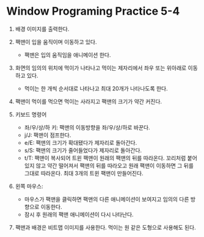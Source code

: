 # Window Programing Practice 5-4

1. 배경 이미지를 출력한다.

2. 팩맨이 입을 움직이며 이동하고 있다.
    - 팩맨은 입의 움직임을 애니메이션 한다.

3. 화면의 임의의 위치에 먹이가 나타나고 먹이는 제자리에서 좌우 또는 위아래로 이동하고 있다.
    - 먹이는 한 개씩 순서대로 나타나고 최대 20개가 나타나도록 한다.

4. 팩맨이 먹이를 먹으면 먹이는 사라지고 팩맨의 크기가 약간 커진다.

5. 키보드 명령어
    - 좌/우/상/하 키: 팩맨의 이동방향을 좌/우/상/하로 바꾼다.
    - j/J: 팩맨이 점프한다.
    - e/E: 팩맨의 크기가 확대됐다가 제자리로 돌아간다.
    - s/S: 팩맨의 크기가 줄어들었다가 제자리로 돌아간다.
    - t/T: 팩맨이 복사되어 트윈 팩맨이 원래의 팩맨의 뒤를 따라온다. 꼬리처럼 붙어있지 않고 약간 떨어져서 팩맨의 뒤를 따라오고 원래 팩맨이 이동하면 그 뒤를 그대로 따라온다. 최대 3개의 트윈 팩맨이 만들어진다.

6. 왼쪽 마우스:
    - 마우스가 팩맨을 클릭하면 팩맨의 다른 애니메이션이 보여지고 임의의 다른 방향으로 이동한다.
    - 잠시 후 원래의 팩맨 애니메이션이 다시 나타난다.

7. 팩맨과 배경은 비트맵 이미지를 사용한다. 먹이는 원 같은 도형으로 사용해도 된다.

